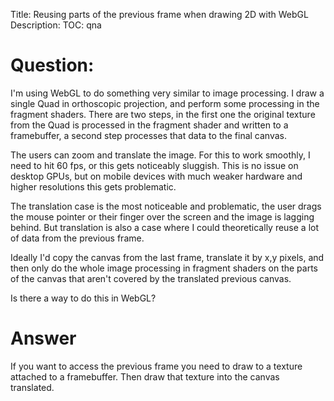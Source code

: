 Title: Reusing parts of the previous frame when drawing 2D with WebGL
Description:
TOC: qna

# Question:

I'm using WebGL to do something very similar to image processing. I draw a single Quad in orthoscopic projection, and perform some processing in the fragment shaders. There are two steps, in the first one the original texture from the Quad is processed in the fragment shader and written to a framebuffer, a second step processes that data to the final canvas.

The users can zoom and translate the image. For this to work smoothly, I need to hit 60 fps, or this gets noticeably sluggish. This is no issue on desktop GPUs, but on mobile devices with much weaker hardware and higher resolutions this gets problematic. 

The translation case is the most noticeable and problematic, the user drags the mouse pointer or their finger over the screen and the image is lagging behind. But translation is also a case where I could theoretically reuse a lot of data from the previous frame. 

Ideally I'd copy the canvas from the last frame, translate it by x,y pixels, and then only do the whole image processing in fragment shaders on the parts of the canvas that aren't covered by the translated previous canvas.

Is there a way to do this in WebGL? 



# Answer

If you want to access the previous frame you need to draw to a texture attached to a framebuffer. Then draw that texture into the canvas translated.


